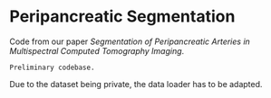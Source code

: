 # Peripancreatic Segmentation

Code from our paper *Segmentation of Peripancreatic Arteries in Multispectral Computed Tomography Imaging*.

```Preliminary codebase.```

Due to the dataset being private, the data loader has to be adapted.
